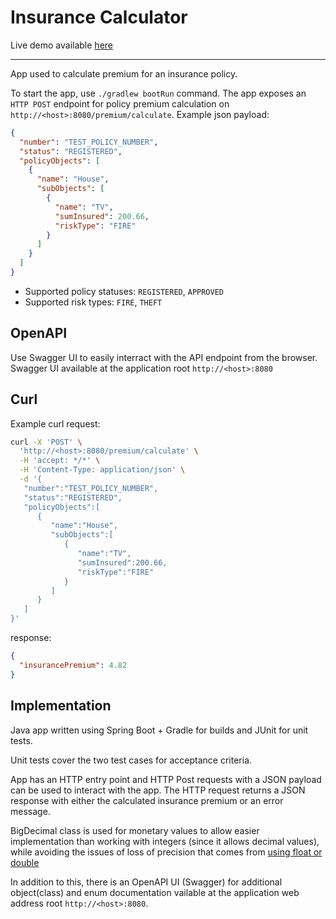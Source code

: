 # Insurance Calculator

Live demo available [here](http://proofit.kriss.tech:8080/)

---

App used to calculate premium for an insurance policy.

To start the app, use `./gradlew bootRun` command. The app exposes an `HTTP POST` endpoint for policy premium calculation on `http://<host>:8080/premium/calculate`. Example json payload:

```json
{
  "number": "TEST_POLICY_NUMBER",
  "status": "REGISTERED",
  "policyObjects": [
    {
      "name": "House",
      "subObjects": [
        {
          "name": "TV",
          "sumInsured": 200.66,
          "riskType": "FIRE"
        }
      ]
    }
  ]
}
```

- Supported policy statuses: `REGISTERED`, `APPROVED`
- Supported risk types: `FIRE`, `THEFT`

## OpenAPI

Use Swagger UI to easily interract with the API endpoint from the browser. Swagger UI available at the application root `http://<host>:8080`

## Curl

Example curl request:

```sh
curl -X 'POST' \
  'http://<host>:8080/premium/calculate' \
  -H 'accept: */*' \
  -H 'Content-Type: application/json' \
  -d '{
   "number":"TEST_POLICY_NUMBER",
   "status":"REGISTERED",
   "policyObjects":[
      {
         "name":"House",
         "subObjects":[
            {
               "name":"TV",
               "sumInsured":200.66,
               "riskType":"FIRE"
            }
         ]
      }
   ]
}'
```

response:

```json
{
  "insurancePremium": 4.82
}
```

## Implementation

Java app written using Spring Boot + Gradle for builds and JUnit for unit tests.

Unit tests cover the two test cases for acceptance criteria.

App has an HTTP entry point and HTTP Post requests with a JSON payload can be used to interact with the app. The HTTP request returns a JSON response with either the calculated insurance premium or an error message.

BigDecimal class is used for monetary values to allow easier implementation than working with integers (since it allows decimal values), while avoiding the issues of loss of precision that comes from [using float or double](https://dzone.com/articles/never-use-float-and-double-for-monetary-calculatio)

In addition to this, there is an OpenAPI UI (Swagger) for additional object(class) and enum documentation vailable at the application web address root `http://<host>:8080`.
